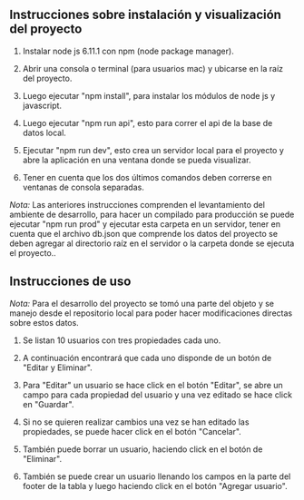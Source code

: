 ## Instrucciones sobre instalación y visualización del proyecto

1. Instalar node js 6.11.1 con npm (node package manager).

2. Abrir una consola o terminal (para usuarios mac) y ubicarse en la raíz del proyecto.

3. Luego ejecutar "npm install", para instalar los módulos de node js y javascript.

4. Luego ejecutar "npm run api", esto para correr el api de la base de datos local.

5. Ejecutar "npm run dev", esto crea un servidor local para el proyecto y abre la aplicación en una ventana donde se pueda visualizar.

6. Tener en cuenta que los dos últimos comandos deben correrse en ventanas de consola separadas.

*Nota:* Las anteriores instrucciones comprenden el levantamiento del ambiente de desarrollo, para hacer un compilado para producción se puede ejecutar "npm run prod" y ejecutar esta carpeta en un servidor, tener en cuenta que el archivo db.json que comprende los datos del proyecto se deben agregar al directorio raíz en el servidor o la carpeta donde se ejecuta el proyecto..

## Instrucciones de uso

*Nota:* Para el desarrollo del proyecto se tomó una parte del objeto y se manejo desde el repositorio local para poder hacer modificaciones directas sobre estos datos.

1. Se listan 10 usuarios con tres propiedades cada uno.

2. A continuación encontrará que cada uno disponde de un botón de "Editar y Eliminar".

3. Para "Editar" un usuario se hace click en el botón "Editar", se abre un campo para cada propiedad del usuario y una vez editado se hace click en "Guardar".

4. Si no se quieren realizar cambios una vez se han editado las propiedades, se puede hacer click en el botón "Cancelar".

5. También puede borrar un usuario, haciendo click en el botón de "Eliminar".

6. También se puede crear un usuario llenando los campos en la parte del footer de la tabla y luego haciendo click en el botón "Agregar usuario".

